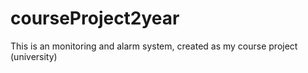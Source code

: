 # courseProject2year
This is an monitoring and alarm system, created as my course project (university)
